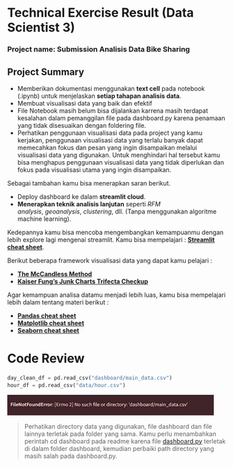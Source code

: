 # Technical Exercise Result (Data Scientist 3)

### Project name: Submission Analisis Data Bike Sharing

## Project Summary

- Memberikan dokumentasi menggunakan **text cell** pada notebook (.ipynb) untuk menjelaskan **setiap tahapan analisis data**.
- Membuat visualisasi data yang baik dan efektif
- File Notebook masih belum bisa dijalankan karrena masih terdapat kesalahan dalam pemanggilan file pada dashboard.py karena penamaan yang tidak disesuaikan dengan foldering file.
- Perhatikan penggunaan visualisasi data pada project yang kamu kerjakan, penggunaan visualisasi data yang terlalu banyak dapat memecahkan fokus dan pesan yang ingin disampaikan melalui visualisasi data yang digunakan. Untuk menghindari hal tersebut kamu bisa menghapus penggunaan visualisasi data yang tidak diperlukan dan fokus pada visualisasi utama yang ingin disampaikan.

Sebagai tambahan kamu bisa menerapkan saran berikut.

- Deploy dashboard ke dalam **streamlit cloud**.
- **Menerapkan teknik analisis lanjutan** seperti *RFM analysis*, *geoanalysis*, *clustering*, dll. (Tanpa menggunakan algoritme machine learning).

Kedepannya kamu bisa mencoba mengembangkan kemampuanmu dengan lebih explore lagi mengenai streamlit. Kamu bisa mempelajari : **[Streamlit cheat sheet](https://docs.streamlit.io/library/cheatsheet)**.

Berikut beberapa framework visualisasi data yang dapat kamu pelajari :

- **[The McCandless Method](https://www.informationisbeautiful.net/visualizations/what-makes-a-good-data-visualization/)**
- **[Kaiser Fung’s Junk Charts Trifecta Checkup](https://junkcharts.typepad.com/junk_charts/junk-charts-trifecta-checkup-the-definitive-guide.html)**

Agar kemampuan analisa datamu menjadi lebih luas, kamu bisa mempelajari lebih dalam tentang materi berikut :

- **[Pandas cheat sheet](https://pandas.pydata.org/Pandas_Cheat_Sheet.pdf)**
- **[Matplotlib cheat sheet](https://matplotlib.org/cheatsheets/_images/cheatsheets-1.png)**
- **[Seaborn cheat sheet](https://www.kaggle.com/code/themlphdstudent/cheat-sheet-seaborn-charts)**

# Code Review

```python
day_clean_df = pd.read_csv("dashboard/main_data.csv")
hour_df = pd.read_csv("data/hour.csv")
```

![Screenshot 2024-05-08 221406.png](Image/Screenshot_2024-05-08_221406.png)

> Perhatikan directory data yang digunakan, file dashboard dan file lainnya terletak pada folder yang sama. Kamu perlu menambahkan perintah cd dashboard pada readme karena file [dashboard.py](http://dashboard.py) terletak di dalam folder dashboard, kemudian perbaiki path directory yang masih salah pada dashboard.py.
>